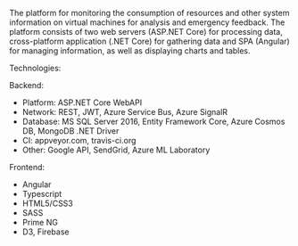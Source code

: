 The platform for monitoring the consumption of resources and other system information on virtual machines for analysis and emergency feedback. The platform consists of two web servers (ASP.NET Core) for processing data, cross-platform application (.NET Core) for gathering data and SPA (Angular) for managing information, as well as displaying charts and tables.

Technologies:

Backend:
- Platform: ASP.NET Core WebAPI
- Network: REST, JWT, Azure Service Bus, Azure SignalR
- Database: MS SQL Server 2016, Entity Framework Core, Azure Cosmos DB, MongoDB .NET Driver
- CI: appveyor.com, travis-ci.org
- Other: Google API, SendGrid, Azure ML Laboratory

Frontend:
- Angular
- Typescript
- HTML5/CSS3
- SASS
- Prime NG
- D3, Firebase

